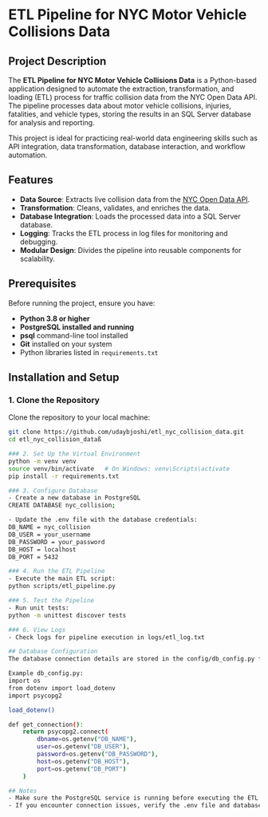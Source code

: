 # ETL Pipeline for NYC Motor Vehicle Collisions Data

## Project Description
The **ETL Pipeline for NYC Motor Vehicle Collisions Data** is a Python-based application designed to automate the extraction, transformation, and loading (ETL) process for traffic collision data from the NYC Open Data API. The pipeline processes data about motor vehicle collisions, injuries, fatalities, and vehicle types, storing the results in an SQL Server database for analysis and reporting.

This project is ideal for practicing real-world data engineering skills such as API integration, data transformation, database interaction, and workflow automation.

## Features
- **Data Source**: Extracts live collision data from the [NYC Open Data API](https://data.cityofnewyork.us/resource/h9gi-nx95.json).
- **Transformation**: Cleans, validates, and enriches the data.
- **Database Integration**: Loads the processed data into a SQL Server database.
- **Logging**: Tracks the ETL process in log files for monitoring and debugging.
- **Modular Design**: Divides the pipeline into reusable components for scalability.

## Prerequisites
Before running the project, ensure you have:
- **Python 3.8 or higher**
- **PostgreSQL installed and running** 
- **psql** command-line tool installed
- **Git** installed on your system
- Python libraries listed in `requirements.txt`

## Installation and Setup

### 1. Clone the Repository
Clone the repository to your local machine:
```bash
git clone https://github.com/udaybjoshi/etl_nyc_collision_data.git
cd etl_nyc_collision_dataß

### 2. Set Up the Virtual Environment
python -m venv venv
source venv/bin/activate   # On Windows: venv\Scripts\activate
pip install -r requirements.txt

### 3. Configure Database
- Create a new database in PostgreSQL 
CREATE DATABASE nyc_collision;

- Update the .env file with the database credentials:
DB_NAME = nyc_collision
DB_USER = your_username
DB_PASSWORD = your_password
DB_HOST = localhost
DB_PORT = 5432

### 4. Run the ETL Pipeline
- Execute the main ETL script:
python scripts/etl_pipeline.py

### 5. Test the Pipeline
- Run unit tests:
python -m unittest discover tests

### 6. View Logs
- Check logs for pipeline execution in logs/etl_log.txt

## Database Configuration
The database connection details are stored in the config/db_config.py file. This script reads credentials from the .env file and establishes a connection to the PostgreSQL database.

Example db_config.py:
import os
from dotenv import load_dotenv
import psycopg2

load_dotenv()

def get_connection():
    return psycopg2.connect(
        dbname=os.getenv("DB_NAME"),
        user=os.getenv("DB_USER"),
        password=os.getenv("DB_PASSWORD"),
        host=os.getenv("DB_HOST"),
        port=os.getenv("DB_PORT")
    )

## Notes
- Make sure the PostgreSQL service is running before executing the ETL pipeline.
- If you encounter connection issues, verify the .env file and database settings.

